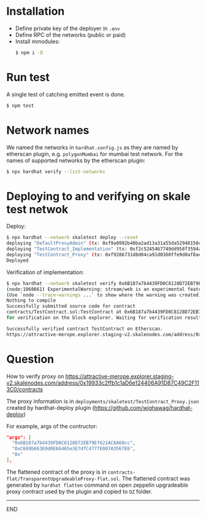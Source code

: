 # Installation

- Define private key of the deployer in `.env`
- Define RPC of the networks (public or paid)
- Install mmodules:
  ```bash
  $ npm i -D
  ```

# Run test

A single test of catching emitted event is done.

```bash
$ npm test
```

# Network names

We named the networks in `hardhat.config.js` as they are named by etherscan plugin, e.g. `polygonMumbai` for mumbai test network. For the names of supported networks by the etherscan plugin:

```bash
$ npx hardhat verify --list-networks
```

# Deploying to and verifying on skale test netwok

Deploy:

```bash
$ npx hardhat --network skaletest deploy --reset
deploying "DefaultProxyAdmin" (tx: 0xf9a0992b40ba2ad13a31a55da52948150c1b4e8432429e984bda17d9a3820616)...: deployed at 0xC689b663E0d0E66465e3E7dfC4777E007A3567E6 with 642683 gas
deploying "TestContract_Implementation" (tx: 0xf2c5245467749dd958f3594a51fb20f565ba6c4a3e56cd4c31f459519991aa3e)...: deployed at 0x6B187a7b4439FD0C8128D72EB79Ef621AC6A60cc with 95577 gas
deploying "TestContract_Proxy" (tx: 0xf9286731d8d04ca91d0360ffe9d0af8ae3b3951eb99c53a330843bcdf6330c44)...: deployed at 0x19933c2ffb1c1aD6e124406A91D87C49C2F113C0 with 716618 gas
Deployed
```

Verification of implementation:

```bash
$ npx hardhat --network skaletest verify 0x6B187a7b4439FD0C8128D72EB79Ef621AC6A60cc
(node:1068661) ExperimentalWarning: stream/web is an experimental feature. This feature could change at any time
(Use `node --trace-warnings ...` to show where the warning was created)
Nothing to compile
Successfully submitted source code for contract
contracts/TestContract.sol:TestContract at 0x6B187a7b4439FD0C8128D72EB79Ef621AC6A60cc
for verification on the block explorer. Waiting for verification result...

Successfully verified contract TestContract on Etherscan.
https://attractive-merope.explorer.staging-v2.skalenodes.com/address/0x6B187a7b4439FD0C8128D72EB79Ef621AC6A60cc#code
```

# Question

How to verify proxy on https://attractive-merope.explorer.staging-v2.skalenodes.com/address/0x19933c2ffb1c1aD6e124406A91D87C49C2F113C0/contracts

The proxy information is in `deployments/skaletest/TestContract_Proxy.json` created by hardhat-deploy plugin (https://github.com/wighawag/hardhat-deploy)

For example, args of the contructor:

```json
"args": [
  "0x6B187a7b4439FD0C8128D72EB79Ef621AC6A60cc",
  "0xC689b663E0d0E66465e3E7dfC4777E007A3567E6",
  "0x"
],
```

The flattened contract of the proxy is in `contracts-flat/TransparentUpgradeableProxy-flat.sol`. The flattened contract was generated by `hardhat flatten` command on open zeppelin upgradeable proxy contract used by the plugin and copied to `OZ` folder.

---
END